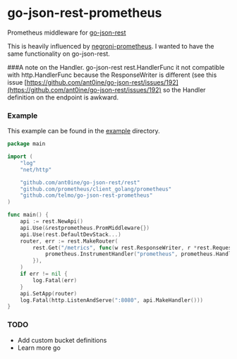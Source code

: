 # go-json-rest-prometheus

Prometheus middleware for [go-json-rest](https://github.com/ant0ine/go-json-rest)

This is heavily influenced by [negroni-prometheus](https://github.com/zbindenren/negroni-prometheus). I wanted to have the same functionality on go-json-rest.

###A note on the Handler. 
go-json-rest rest.HandlerFunc it not compatible with http.HandlerFunc because the ResponseWriter is different (see this issue [https://github.com/ant0ine/go-json-rest/issues/192](https://github.com/ant0ine/go-json-rest/issues/192) so the Handler definition on the endpoint is awkward.

### Example
This example can be found in the [example](https://github.com/Telmo/go-json-rest-prometheus/tree/master/example) directory.

```go
package main

import (
	"log"
	"net/http"

	"github.com/ant0ine/go-json-rest/rest"
	"github.com/prometheus/client_golang/prometheus"
	"github.com/telmo/go-json-rest-prometheus"
)

func main() {
	api := rest.NewApi()
	api.Use(&restprometheus.PromMiddleware{})
	api.Use(rest.DefaultDevStack...)
	router, err := rest.MakeRouter(
		rest.Get("/metrics", func(w rest.ResponseWriter, r *rest.Request) {
			prometheus.InstrumentHandler("prometheus", prometheus.Handler())(w.(http.ResponseWriter), r.Request)
		}),
	)
	if err != nil {
		log.Fatal(err)
	}
	api.SetApp(router)
	log.Fatal(http.ListenAndServe(":8080", api.MakeHandler()))
}
```

### TODO

- Add custom bucket definitions
- Learn more go
